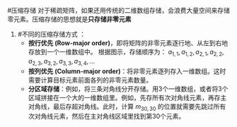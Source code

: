 #压缩存储 
对于稀疏矩阵，如果还用传统的二维数组存储，会浪费大量空间来存储零元素。压缩存储的思想就是**只存储非零元素**

1. #不同的压缩存储方式 ：
	-  **按行优先 (Row-major order)**，即将矩阵的非零元素逐行地、从左到右地存放到一个一维数组中。
		根据图示，存储顺序为：
		$a_{1,1}, a_{1,2}, a_{2,1}, a_{2,2}, a_{2,3}, a_{3,2}, a_{3,3}, a_{3,4}, \dots$
    *   **按列优先 (Column-major order)**：将非零元素逐列存入一维数组。这时需要计算目标元素前面各列的非零元素数量。
    *   **分区域存储**：例如，将三条对角线分开存储。用3个一维数组，或者将3个区域拼接在一个大的一维数组里。例如，先存所有次对角线元素，再存主对角线，最后存超对角线。此时，计算 $m_{30,30}$ 的位置就需要先跳过所有次对角线元素，然后在主对角线区域里找到第30个元素。